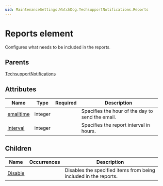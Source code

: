 ```yaml
---
uid: MaintenanceSettings.WatchDog.TechsupportNotifications.Reports
---
```


# Reports element

Configures what needs to be included in the reports.

## Parents

[TechsupportNotifications](xref:MaintenanceSettings.WatchDog.TechsupportNotifications)

## Attributes

| Name | Type | Required | Description |
| --- | --- | --- | --- |
| [emailtime](xref:MaintenanceSettings.WatchDog.TechsupportNotifications.Reports-emailtime) | integer |  | Specifies the hour of the day to send the email. |
| [interval](xref:MaintenanceSettings.WatchDog.TechsupportNotifications.Reports-interval) | integer |  | Specifies the report interval in hours. |

## Children

| Name | Occurrences | Description |
| --- | --- | --- |
| [Disable](xref:MaintenanceSettings.WatchDog.TechsupportNotifications.Reports.Disable) |  | Disables the specified items from being included in the reports. |
